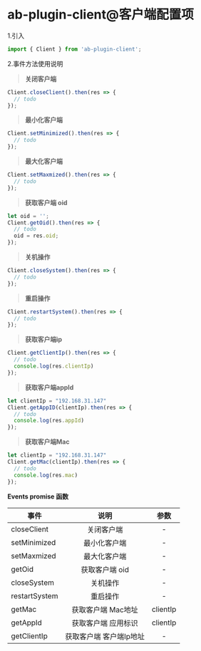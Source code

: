 # ab-plugin-client@客户端配置项

1.引入

```js
import { Client } from 'ab-plugin-client';
```

2.事件方法使用说明

> **关闭客户端**

```js
Client.closeClient().then(res => {
  // todo
});
```

> **最小化客户端**

```js
Client.setMinimized().then(res => {
  // todo
});
```

> **最大化客户端**

```js
Client.setMaxmized().then(res => {
  // todo
});
```

> **获取客户端 oid**

```js
let oid = '';
Client.getOid().then(res => {
  // todo
  oid = res.oid;
});
```

> **关机操作**

```js
Client.closeSystem().then(res => {
  // todo
});
```

> **重启操作**

```js
Client.restartSystem().then(res => {
  // todo
});
```

> **获取客户端ip**

```js
Client.getClientIp().then(res => {
  // todo
  console.log(res.clientIp)
});
```

> **获取客户端appId**

```js
let clientIp = "192.168.31.147"
Client.getAppID(clientIp).then(res => {
  // todo
  console.log(res.appId)
});
```

> **获取客户端Mac**

```js
let clientIp = "192.168.31.147"
Client.getMac(clientIp).then(res => {
  // todo
  console.log(res.mac)
});
```

**Events promise 函数**

| 事件          |      说明      | 参数 |
| ------------- | :------------: | :--: |
| closeClient   |   关闭客户端   |  -   |
| setMinimized  |  最小化客户端  |  -   |
| setMaxmized   |  最大化客户端  |  -   |
| getOid        | 获取客户端 oid |  -   |
| closeSystem   |    关机操作    |  -   |
| restartSystem |    重启操作    |  -   |
| getMac        | 获取客户端 Mac地址 |  clientIp  |
| getAppId      | 获取客户端 应用标识 |  clientIp   |
| getClientIp   | 获取客户端 客户端Ip地址    |  -   |
